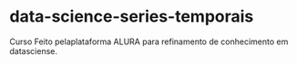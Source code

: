# data-science-series-temporais

Curso Feito pelaplataforma ALURA para refinamento de conhecimento em datasciense.
